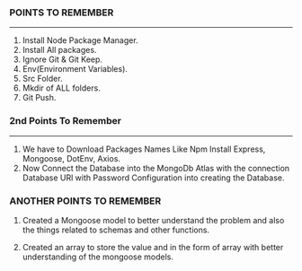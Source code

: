 ### POINTS TO REMEMBER ### 
---
 1. Install Node Package Manager.
 2. Install All packages.
 3. Ignore Git & Git Keep.
 4. Env(Environment Variables).
 5. Src Folder.
 6. Mkdir of ALL folders.
 7. Git Push.

 ### 2nd Points To Remember ### 
 ---
 1. We have to Download Packages Names Like Npm Install Express, Mongoose, DotEnv, Axios.
 2. Now Connect the Database into the MongoDb Atlas with the connection Database URl with Password Configuration into creating the Database.

 ### ANOTHER POINTS TO REMEMBER ### 
 1. Created a Mongoose model to better understand the problem and also the things related to schemas and other functions.

 2. Created an array to store the value and in the form of array with better understanding of the mongoose models.

